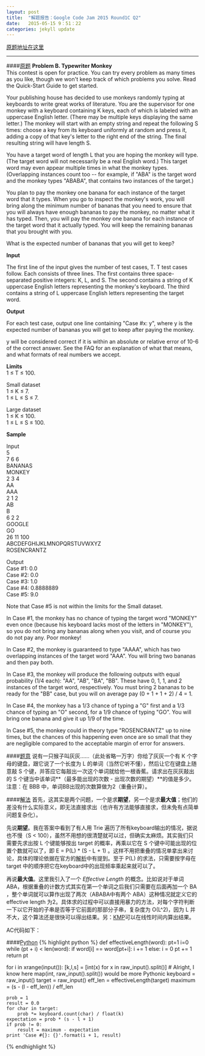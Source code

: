 ```yaml
---
layout: post
title:  "解题报告：Google Code Jam 2015 Round1C Q2"
date:   2015-05-15 9：51：22
categories: jekyll update
---
```


[原题地址在这里][question]

---

####[原题][null-link]
**Problem B. Typewriter Monkey**  
This contest is open for practice. You can try every problem as many times as you like, though we won't keep track of which problems you solve. Read the Quick-Start Guide to get started.  

Your publishing house has decided to use monkeys randomly typing at keyboards to write great works of literature. You are the supervisor for one monkey with a keyboard containing K keys, each of which is labeled with an uppercase English letter. (There may be multiple keys displaying the same letter.) The monkey will start with an empty string and repeat the following S times: choose a key from its keyboard uniformly at random and press it, adding a copy of that key's letter to the right end of the string. The final resulting string will have length S.

You have a target word of length L that you are hoping the monkey will type. (The target word will not necessarily be a real English word.) This target word may even appear multiple times in what the monkey types. (Overlapping instances count too -- for example, if "ABA" is the target word and the monkey types "ABABA", that contains two instances of the target.)

You plan to pay the monkey one banana for each instance of the target word that it types. When you go to inspect the monkey's work, you will bring along the minimum number of bananas that you need to ensure that you will always have enough bananas to pay the monkey, no matter what it has typed. Then, you will pay the monkey one banana for each instance of the target word that it actually typed. You will keep the remaining bananas that you brought with you.

What is the expected number of bananas that you will get to keep?  

**Input**

The first line of the input gives the number of test cases, T. T test cases follow. Each consists of three lines. The first contains three space-separated positive integers: K, L, and S. The second contains a string of K uppercase English letters representing the monkey's keyboard. The third contains a string of L uppercase English letters representing the target word.

**Output**

For each test case, output one line containing "Case #x: y", where y is the expected number of bananas you will get to keep after paying the monkey.

y will be considered correct if it is within an absolute or relative error of 10-6 of the correct answer. See the FAQ for an explanation of what that means, and what formats of real numbers we accept.  

**Limits**  
1 ≤ T ≤ 100.  

Small dataset  
1 ≤ K ≤ 7.  
1 ≤ L ≤ S ≤ 7.  

Large dataset  
1 ≤ K ≤ 100.  
1 ≤ L ≤ S ≤ 100.  

**Sample**

Input  
5  
7 6 6  
BANANAS  
MONKEY  
2 3 4  
AA  
AAA  
2 1 2  
AB  
B  
6 2 2  
GOOGLE  
GO  
26 11 100  
ABCDEFGHIJKLMNOPQRSTUVWXYZ  
ROSENCRANTZ  

Output  
Case #1: 0.0  
Case #2: 0.0  
Case #3: 1.0  
Case #4: 0.8888889  
Case #5: 9.0  

Note that Case #5 is not within the limits for the Small dataset.

In Case #1, the monkey has no chance of typing the target word "MONKEY" even once (because his keyboard lacks most of the letters in "MONKEY"), so you do not bring any bananas along when you visit, and of course you do not pay any. Poor monkey!

In Case #2, the monkey is guaranteed to type "AAAA", which has two overlapping instances of the target word "AAA". You will bring two bananas and then pay both.

In Case #3, the monkey will produce the following outputs with equal probability (1/4 each): "AA", "AB", "BA", "BB". These have 0, 1, 1, and 2 instances of the target word, respectively. You must bring 2 bananas to be ready for the "BB" case, but you will on average pay (0 + 1 + 1 + 2) / 4 = 1.

In Case #4, the monkey has a 1/3 chance of typing a "G" first and a 1/3 chance of typing an "O" second, for a 1/9 chance of typing "GO". You will bring one banana and give it up 1/9 of the time.

In Case #5, the monkey could in theory type "ROSENCRANTZ" up to nine times, but the chances of this happening even once are so small that they are negligible compared to the acceptable margin of error for answers.

####[题意][null-link]
说有一只猴子叫灰灰……（此处省略一万字）你给了灰灰一个有 K 个字母的键盘，跟它说了一个长度为 L 的单词（当然它听不懂），然后让它在键盘上随意敲 S 个键，并答应它每敲出一次这个单词就给他一根香蕉。请求出在灰灰敲出的 S 个键当中该单词**（最多能出现的次数 - 出现次数的期望）**的值是多少。注意：在 BBB 中，单词BB出现的次数算做为2（重叠计算）。

####[解法][null-link]
首先，这其实是两个问题，一个是求**期望**，另一个是求**最大值**；他们的差没有什么实际意义，即无法直接求出（也许有方法能够直接求，但未免有点简单问题复杂化）。

先说**期望**。我在答案中看到了有人用 Trie 遍历了所有keyboard输出的情况，据说也不慢（S < 100），虽然不用想的很清楚就可以过，但确实太麻烦。其实我们只需要先求出按 L 个键能够按出 target 的概率，再乘以它在 S 个键中可能出现的位置个数就可以了，即 E = P(L) * (S - L + 1) 。这样不用把重叠的情况单拿出来讨论，具体的理论依据在官方的[解析][analysis]中有提到。至于 P(L) 的求法，只需要按字母在 target 中的顺序把它在keyboard中的出现频率乘起来就可以了。

再说**最大值**。这里我引入了一个 *Effective Length* 的概念。比如说对于单词 ABA，根据重叠的计数方式其实在第一个单词之后我们只需要在后面再加一个 BA ，整个单词就可以算作出现了两次（ABABA中有两个 ABA）这种情况就定义它的 effective length 为2。具体求的过程中可以直接用暴力的方法，对每个字符判断一下以它开始的子串是否等于它前面的那部分子串，复杂度为 O(L^2)，因为 L 并不大，这个算法还是很快可以得出结果。另：[KMP][KMP]可以在线性时间内算出结果。

AC代码如下：  

####[Python][null-link]
{% highlight python %}
def effectiveLength(word):
	pt=1
	i=0
	while (pt + i) < len(word):
		if word[i] == word[pt+i]:
			i += 1
		else:
			i = 0
			pt += 1
	return pt

for i in xrange(input()):
	[k,l,s] = [int(x) for x in raw_input().split()]
	# Alright, I know here map(int, raw_input().split()) would be more Pythonic
	keyboard = raw_input()
	target = raw_input()
	eff_len = effectiveLength(target)
	maximum = (s - (l - eff_len)) / eff_len

	prob = 1
	result = 0.0
	for char in target:
		prob *= keyboard.count(char) / float(k)
	expectation = prob * (s - l + 1)
	if prob != 0:
		result = maximum - expectation
	print 'Case #{}: {}'.format(i + 1, result)
{% endhighlight %}

[null-link]: chrome://not-a-link
[question]: https://code.google.com/codejam/contest/4244486/dashboard
[analysis]: https://code.google.com/codejam/contest/4244486/dashboard#s=a&a=1
[KMP]: https://www.topcoder.com/community/data-science/data-science-tutorials/introduction-to-string-searching-algorithms/